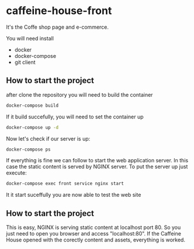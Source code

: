 # caffeine-house-front

It's the Coffe shop page and e-commerce.

You will need install
* docker
* docker-compose
* git client

## How to start the project

after clone the repository
you will need to build the container

```bash
docker-compose build
```

If it build succefully, you will need to set the container up

```bash
docker-compose up -d
```

Now let's check if our server is up:

```bash
docker-compose ps
```

If everything is fine we can follow to start the web application server. In this case the static content is served by NGINX server.
To put the server up just execute:

```bash
docker-compose exec front service nginx start
```

It it start suceffully you are now able to test the web site

## How to start the project

This is easy, NGINX is serving static content at localhost port 80.
So you just need to open you browser and access "localhost:80".
If the Caffeine House opened with the corectly content and assets, everything is worked.
